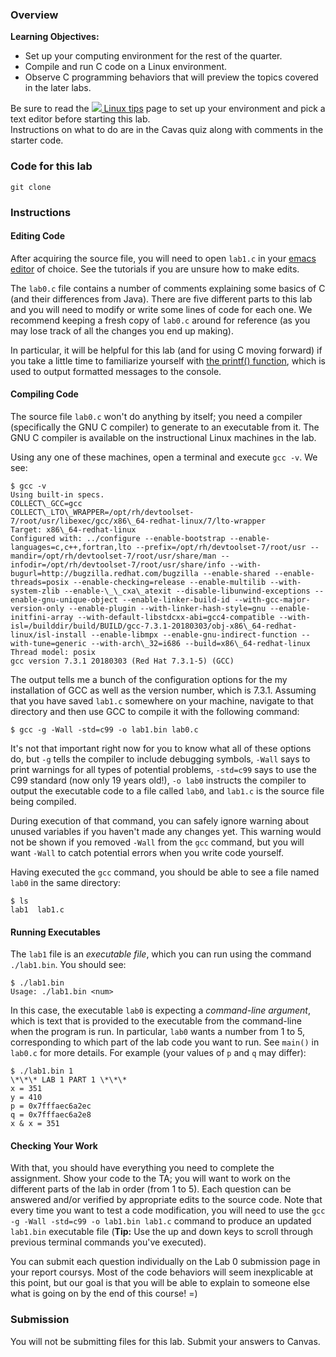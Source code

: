 ### Overview

**Learning Objectives:**

*   Set up your computing environment for the rest of the quarter.
*   Compile and run C code on a Linux environment.
*   Observe C programming behaviors that will preview the topics covered in the later labs.

Be sure to read the [ ![](../images/icon_txt.png) Linux tips](../linux/) page to set up your environment and pick a text editor before starting this lab.  
Instructions on what to do are in the Cavas quiz along with comments in the starter code.

  

### Code for this lab


```
git clone
```
  

### Instructions

  

#### Editing Code

After acquiring the source file, you will need to open `lab1.c` in your [emacs editor](https://www.cs.sfu.ca/~ashriram/Courses/CS295/assets/global/cheat-editor.pdf) of choice. See the tutorials if you are unsure how to make edits.

The `lab0.c` file contains a number of comments explaining some basics of C (and their differences from Java). There are five different parts to this lab and you will need to modify or write some lines of code for each one. We recommend keeping a fresh copy of `lab0.c` around for reference (as you may lose track of all the changes you end up making).

In particular, it will be helpful for this lab (and for using C moving forward) if you take a little time to familiarize yourself with [the printf() function](http://www.cplusplus.com/reference/cstdio/printf/), which is used to output formatted messages to the console.

  

#### Compiling Code

The source file `lab0.c` won't do anything by itself; you need a compiler (specifically the GNU C compiler) to generate to an executable from it. The GNU C compiler is available on the instructional Linux machines in the lab.

Using any one of these machines, open a terminal and execute `gcc -v`. We see:

```
$ gcc -v
Using built-in specs.
COLLECT\_GCC=gcc
COLLECT\_LTO\_WRAPPER=/opt/rh/devtoolset-7/root/usr/libexec/gcc/x86\_64-redhat-linux/7/lto-wrapper
Target: x86\_64-redhat-linux
Configured with: ../configure --enable-bootstrap --enable-languages=c,c++,fortran,lto --prefix=/opt/rh/devtoolset-7/root/usr --mandir=/opt/rh/devtoolset-7/root/usr/share/man --infodir=/opt/rh/devtoolset-7/root/usr/share/info --with-bugurl=http://bugzilla.redhat.com/bugzilla --enable-shared --enable-threads=posix --enable-checking=release --enable-multilib --with-system-zlib --enable-\_\_cxa\_atexit --disable-libunwind-exceptions --enable-gnu-unique-object --enable-linker-build-id --with-gcc-major-version-only --enable-plugin --with-linker-hash-style=gnu --enable-initfini-array --with-default-libstdcxx-abi=gcc4-compatible --with-isl=/builddir/build/BUILD/gcc-7.3.1-20180303/obj-x86\_64-redhat-linux/isl-install --enable-libmpx --enable-gnu-indirect-function --with-tune=generic --with-arch\_32=i686 --build=x86\_64-redhat-linux
Thread model: posix
gcc version 7.3.1 20180303 (Red Hat 7.3.1-5) (GCC)
```
The output tells me a bunch of the configuration options for the my installation of GCC as well as the version number, which is 7.3.1. Assuming that you have saved `lab1.c` somewhere on your machine, navigate to that directory and then use GCC to compile it with the following command:

```
$ gcc -g -Wall -std=c99 -o lab1.bin lab0.c
```

It's not that important right now for you to know what all of these options do, but `-g` tells the compiler to include debugging symbols, `-Wall` says to print warnings for all types of potential problems, `-std=c99` says to use the C99 standard (now only 19 years old!), `-o lab0` instructs the compiler to output the executable code to a file called `lab0`, and `lab1.c` is the source file being compiled.

During execution of that command, you can safely ignore warning about unused variables if you haven't made any changes yet. This warning would not be shown if you removed `-Wall` from the `gcc` command, but you will want `-Wall` to catch potential errors when you write code yourself.

Having executed the `gcc` command, you should be able to see a file named `lab0` in the same directory:

```
$ ls
lab1  lab1.c
```
  

#### Running Executables

The `lab1` file is an _executable file_, which you can run using the command `./lab1.bin`. You should see:

```
$ ./lab1.bin
Usage: ./lab1.bin <num>
```

In this case, the executable `lab0` is expecting a _command-line argument_, which is text that is provided to the executable from the command-line when the program is run. In particular, `lab0` wants a number from 1 to 5, corresponding to which part of the lab code you want to run. See `main()` in `lab0.c` for more details. For example (your values of `p` and `q` may differ):

```
$ ./lab1.bin 1
\*\*\* LAB 1 PART 1 \*\*\*
x = 351
y = 410
p = 0x7fffaec6a2ec
q = 0x7fffaec6a2e8
x & x = 351
```
  

#### Checking Your Work

With that, you should have everything you need to complete the assignment. Show your code to the TA; you will want to work on the different parts of the lab in order (from 1 to 5). Each question can be answered and/or verified by appropriate edits to the source code. Note that every time you want to test a code modification, you will need to use the `gcc -g -Wall -std=c99 -o lab1.bin lab1.c` command to produce an updated `lab1.bin` executable file (**Tip:** Use the up and down keys to scroll through previous terminal commands you've executed).

You can submit each question individually on the Lab 0 submission page in your report coursys. 
Most of the code behaviors will seem inexplicable at this point, but our goal is that you will be able to explain to someone else what is going on by the end of this course! =)

  

### Submission

You will not be submitting files for this lab. Submit your answers to Canvas.
